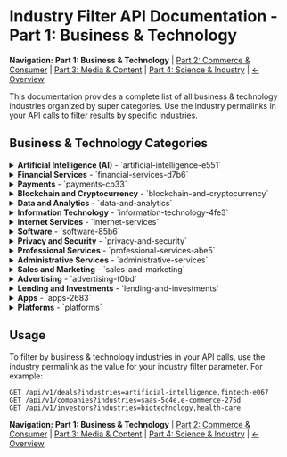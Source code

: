 # Industry Filter API Documentation - Part 1: Business & Technology

**Navigation:** **Part 1: Business & Technology** | [Part 2: Commerce & Consumer](industry-api-docs-commerce-consumer.md) | [Part 3: Media & Content](industry-api-docs-media-content.md) | [Part 4: Science & Industry](industry-api-docs-science-industry.md) | [← Overview](industry-super-categories.md)

This documentation provides a complete list of all business & technology industries organized by super categories. Use the industry permalinks in your API calls to filter results by specific industries.

## Business & Technology Categories

<details>
<summary><strong>Artificial Intelligence (AI)</strong> - `artificial-intelligence-e551`</summary>

- **Artificial Intelligence (AI)** - `artificial-intelligence`
- **Generative AI** - `generative-ai`
- **Intelligent Systems** - `intelligent-systems`
- **Machine Learning** - `machine-learning`
- **Natural Language Processing** - `natural-language-processing`
- **Predictive Analytics** - `predictive-analytics-ca83`
- **Robotic Process Automation (RPA)** - `rpa-c4f8`

</details>

<details>
<summary><strong>Financial Services</strong> - `financial-services-d7b6`</summary>

- **Accounting** - `accounting`
- **Angel Investment** - `angel-investment`
- **Asset Management** - `asset-management`
- **Auto Insurance** - `auto-insurance`
- **Banking** - `banking`
- **Bitcoin** - `bitcoin-1c16`
- **Bookkeeping and Payroll** - `bookkeeping-and-payroll`
- **Commercial Insurance** - `commercial-insurance`
- **Commercial Lending** - `commercial-lending`
- **Consumer Lending** - `consumer-lending`
- **Credit** - `credit`
- **Credit Bureau** - `credit-bureau`
- **Credit Cards** - `credit-cards`
- **Crowdfunding** - `crowdfunding`
- **Cryptocurrency** - `cryptocurrency`
- **Debit Cards** - `debit-cards`
- **Debt Collections** - `debt-collections`
- **FinTech** - `fintech-e067`
- **Finance** - `finance`
- **Financial Exchanges** - `financial-exchanges`
- **Financial Services** - `financial-services`
- **Foreign Exchange Trading** - `foreign-exchange-trading`
- **Fraud Detection** - `fraud-detection`
- **Funding Platform** - `funding-platform`
- **Gift Card** - `gift-card`
- **Health Insurance** - `health-insurance`
- **Hedge Funds** - `hedge-funds`
- **Impact Investing** - `impact-investing`
- **Incubators** - `incubators`
- **InsurTech** - `insurtech`
- **Insurance** - `insurance`
- **Leasing** - `leasing`
- **Lending** - `lending`
- **Life Insurance** - `life-insurance`
- **Micro Lending** - `micro-lending`
- **Mobile Payments** - `mobile-payments`
- **Payments** - `payments`
- **Personal Finance** - `personal-finance`
- **Prediction Markets** - `prediction-markets`
- **Prepaid Cards** - `prepaid-cards`
- **Property Insurance** - `property-insurance`
- **Real Estate Investment** - `real-estate-investment`
- **Stock Exchanges** - `stock-exchanges`
- **Tax Consulting** - `tax-consulting`
- **Tax Preparation** - `tax-preparation`
- **Trading Platform** - `trading-platform`
- **Transaction Processing** - `transaction-processing`
- **Venture Capital** - `venture-capital-b37d`
- **Virtual Currency** - `virtual-currency`
- **Wealth Management** - `wealth-management`

</details>

<details>
<summary><strong>Payments</strong> - `payments-cb33`</summary>

- **Billing** - `billing`
- **Bitcoin** - `bitcoin-1c16`
- **Credit Cards** - `credit-cards`
- **Cryptocurrency** - `cryptocurrency`
- **Debit Cards** - `debit-cards`
- **Fraud Detection** - `fraud-detection`
- **Mobile Payments** - `mobile-payments`
- **Payments** - `payments`
- **Transaction Processing** - `transaction-processing`
- **Virtual Currency** - `virtual-currency`

</details>

<details>
<summary><strong>Blockchain and Cryptocurrency</strong> - `blockchain-and-cryptocurrency`</summary>

- **Bitcoin** - `bitcoin-1c16`
- **Blockchain** - `blockchain`
- **Cryptocurrency** - `cryptocurrency`
- **Decentralized Finance (DeFi)** - `defi-e6d0`
- **Ethereum** - `ethereum-3e04`
- **Non-Fungible Token (NFT)** - `nft-2fca`
- **Smart Contracts** - `smart-contracts-575a`
- **Web3** - `web3-34b4`

</details>

<details>
<summary><strong>Data and Analytics</strong> - `data-and-analytics`</summary>

- **A/B Testing** - `ab-testing`
- **Analytics** - `analytics`
- **Application Performance Management** - `application-performance-management`
- **Artificial Intelligence (AI)** - `artificial-intelligence`
- **Big Data** - `big-data`
- **Bioinformatics** - `bioinformatics`
- **Biometrics** - `biometrics`
- **Business Intelligence** - `business-intelligence`
- **Consumer Research** - `consumer-research`
- **Data Collection and Labeling** - `data-collection-and-labeling`
- **Data Governance** - `data-governance`
- **Data Integration** - `data-integration-0c4a`
- **Data Management** - `data-management-7932`
- **Data Mining** - `data-mining`
- **Data Visualization** - `data-visualization`
- **Database** - `database`
- **Facial Recognition** - `facial-recognition`
- **Geospatial** - `geospatial-aac4`
- **Image Recognition** - `image-recognition`
- **Intelligent Systems** - `intelligent-systems`
- **Location Based Services** - `location-based-services`
- **Machine Learning** - `machine-learning`
- **Market Research** - `market-research`
- **Natural Language Processing** - `natural-language-processing`
- **Predictive Analytics** - `predictive-analytics-ca83`
- **Product Research** - `product-research`
- **Quantified Self** - `quantified-self-4b52`
- **Speech Recognition** - `speech-recognition`
- **Test and Measurement** - `test-and-measurement`
- **Text Analytics** - `text-analytics`
- **Usability Testing** - `usability-testing`

</details>

<details>
<summary><strong>Information Technology</strong> - `information-technology-4fe3`</summary>

- **Business Information Systems** - `business-information-systems`
- **CMS** - `cms`
- **CRM** - `crm`
- **CivicTech** - `civictech`
- **Cloud Data Services** - `cloud-data-services`
- **Cloud Management** - `cloud-management`
- **Cloud Security** - `cloud-security-db34`
- **Contact Management** - `contact-management`
- **Cyber Security** - `cyber-security`
- **Data Center** - `data-center`
- **Data Center Automation** - `data-center-automation`
- **Data Integration** - `data-integration-0c4a`
- **Data Mining** - `data-mining`
- **Data Visualization** - `data-visualization`
- **DevOps** - `devops-ee16`
- **Document Management** - `document-management`
- **E-Signature** - `e-signature`
- **Email** - `email`
- **GovTech** - `govtech-b9c9`
- **IT Infrastructure** - `it-infrastructure`
- **IT Management** - `it-management`
- **Identity Management** - `identity-management`
- **Information Services** - `information-services-f579`
- **Information Technology** - `information-technology-dbca`
- **Information and Communications Technology (ICT)** - `information-communications-technology-ict`
- **Intrusion Detection** - `intrusion-detection`
- **Management Information Systems** - `management-information-systems`
- **Messaging** - `messaging-8c62`
- **Military** - `military`
- **Network Security** - `network-security`
- **Penetration Testing** - `penetration-testing`
- **Private Cloud** - `private-cloud`
- **Reputation** - `reputation`
- **Sales Automation** - `sales-automation`
- **Scheduling** - `scheduling`
- **Social CRM** - `social-crm`
- **Spam Filtering** - `spam-filtering`
- **Technical Support** - `technical-support`
- **Unified Communications** - `unified-communications-76fb`
- **Video Chat** - `video-chat`
- **Video Conferencing** - `video-conferencing`
- **Virtualization** - `virtualization`
- **VoIP** - `voip-487d`

</details>

<details>
<summary><strong>Internet Services</strong> - `internet-services`</summary>

- **Cloud Computing** - `cloud-computing`
- **Cloud Data Services** - `cloud-data-services`
- **Cloud Infrastructure** - `cloud-infrastructure`
- **Cloud Management** - `cloud-management`
- **Cloud Storage** - `cloud-storage`
- **Domain Registrar** - `domain-registrar`
- **E-Commerce Platforms** - `e-commerce-platforms`
- **Ediscovery** - `ediscovery`
- **Email** - `email`
- **ISP** - `isp`
- **Internet** - `internet`
- **Internet of Things** - `internet-of-things-ed3a`
- **Location Based Services** - `location-based-services`
- **Messaging** - `messaging-8c62`
- **Music Streaming** - `music-streaming`
- **Online Forums** - `online-forums`
- **Online Portals** - `online-portals`
- **Private Cloud** - `private-cloud`
- **Product Search** - `product-search`
- **SEM** - `sem-3277`
- **SEO** - `seo`
- **SMS** - `sms`
- **Search Engine** - `search-engine-0d39`
- **Semantic Search** - `semantic-search`
- **Semantic Web** - `semantic-web`
- **Social Media** - `social-media`
- **Social Media Management** - `social-media-management`
- **Social Network** - `social-network-714d`
- **Unified Communications** - `unified-communications-76fb`
- **Vertical Search** - `vertical-search`
- **Video Chat** - `video-chat`
- **Video Conferencing** - `video-conferencing`
- **Visual Search** - `visual-search`
- **VoIP** - `voip-487d`
- **Web Browsers** - `web-browsers`
- **Web Hosting** - `web-hosting`
- **Web3** - `web3-34b4`

</details>

<details>
<summary><strong>Software</strong> - `software-85b6`</summary>

- **3D Technology** - `3d-technology`
- **Android** - `android-3f49`
- **App Discovery** - `app-discovery`
- **Application Performance Management** - `application-performance-management`
- **Apps** - `apps`
- **Artificial Intelligence (AI)** - `artificial-intelligence`
- **Augmented Reality** - `augmented-reality`
- **Billing** - `billing`
- **Bitcoin** - `bitcoin-1c16`
- **Browser Extensions** - `browser-extensions`
- **Business Process Automation (BPA)** - `bpa-f2ba`
- **CAD** - `cad-3cfd`
- **CMS** - `cms`
- **CRM** - `crm`
- **Chatbot** - `chatbot-f0f7`
- **Cloud Computing** - `cloud-computing`
- **Cloud Management** - `cloud-management`
- **Computer Vision** - `computer-vision`
- **Consumer Applications** - `consumer-applications`
- **Consumer Software** - `consumer-software`
- **Contact Management** - `contact-management`
- **Cryptocurrency** - `cryptocurrency`
- **Data Center Automation** - `data-center-automation`
- **Data Integration** - `data-integration-0c4a`
- **Data Storage** - `data-storage`
- **Data Visualization** - `data-visualization`
- **Database** - `database`
- **DevOps** - `devops-ee16`
- **Developer APIs** - `developer-apis`
- **Developer Platform** - `developer-platform`
- **Developer Tools** - `developer-tools`
- **Document Management** - `document-management`
- **Drone Management** - `drone-management`
- **E-Learning** - `e-learning`
- **EdTech** - `edtech`
- **Electronic Design Automation (EDA)** - `electronic-design-automation-eda`
- **Embedded Software** - `embedded-software`
- **Embedded Systems** - `embedded-systems`
- **Enterprise Applications** - `enterprise-applications`
- **Enterprise Resource Planning (ERP)** - `enterprise-resource-planning-erp`
- **Enterprise Software** - `enterprise-software`
- **Facial Recognition** - `facial-recognition`
- **File Sharing** - `file-sharing`
- **IaaS** - `iaas`
- **Image Recognition** - `image-recognition`
- **Linux** - `linux`
- **MOOC** - `mooc`
- **Machine Learning** - `machine-learning`
- **Marketing Automation** - `marketing-automation`
- **Meeting Software** - `meeting-software`
- **Metaverse** - `metaverse-5a85`
- **Mobile Apps** - `mobile-apps`
- **Mobile Payments** - `mobile-payments`
- **Natural Language Processing** - `natural-language-processing`
- **Open Source** - `open-source`
- **Operating Systems** - `operating-systems`
- **PaaS** - `paas`
- **Predictive Analytics** - `predictive-analytics-ca83`
- **Presentation Software** - `presentation-software`
- **Presentations** - `presentations`
- **Private Cloud** - `private-cloud`
- **Productivity Tools** - `productivity-tools`
- **QR Codes** - `qr-codes`
- **Reading Apps** - `reading-apps`
- **Retail Technology** - `retail-technology`
- **Robotic Process Automation (RPA)** - `rpa-c4f8`
- **Robotics** - `robotics`
- **SNS** - `sns`
- **SaaS** - `saas-5c4e`
- **Sales Automation** - `sales-automation`
- **Scheduling** - `scheduling`
- **Sex Tech** - `sex-tech`
- **Simulation** - `simulation`
- **Social CRM** - `social-crm`
- **Software** - `software`
- **Software Engineering** - `software-engineering`
- **Speech Recognition** - `speech-recognition`
- **Task Management** - `task-management`
- **Text Analytics** - `text-analytics`
- **Transaction Processing** - `transaction-processing`
- **Video Conferencing** - `video-conferencing`
- **Virtual Assistant** - `virtual-assistant`
- **Virtual Currency** - `virtual-currency`
- **Virtual Desktop** - `virtual-desktop`
- **Virtual Goods** - `virtual-goods`
- **Virtual Reality** - `virtual-reality`
- **Virtual World** - `virtual-world-2d1a`
- **Virtualization** - `virtualization`
- **Web Apps** - `web-apps`
- **Web Browsers** - `web-browsers`
- **Web Development** - `web-development`
- **iOS** - `ios-6e02`
- **macOS** - `macos`

</details>

<details>
<summary><strong>Privacy and Security</strong> - `privacy-and-security`</summary>

- **Cloud Security** - `cloud-security-db34`
- **Cyber Security** - `cyber-security`
- **DRM** - `drm`
- **E-Signature** - `e-signature`
- **Fraud Detection** - `fraud-detection`
- **Homeland Security** - `homeland-security`
- **Identity Management** - `identity-management`
- **Intrusion Detection** - `intrusion-detection`
- **Law Enforcement** - `law-enforcement`
- **Network Security** - `network-security`
- **Penetration Testing** - `penetration-testing`
- **Physical Security** - `physical-security`
- **Privacy** - `privacy-e1a4`
- **Security** - `security-4c60`

</details>

<details>
<summary><strong>Professional Services</strong> - `professional-services-abe5`</summary>

- **Accounting** - `accounting`
- **Business Development** - `business-development`
- **Career Planning** - `career-planning`
- **Compliance** - `compliance-da6d`
- **Consulting** - `consulting`
- **Customer Service** - `customer-service`
- **Employment** - `employment`
- **Environmental Consulting** - `environmental-consulting`
- **Field Support** - `field-support`
- **Freelance** - `freelance`
- **Innovation Management** - `innovation-management`
- **Intellectual Property** - `intellectual-property`
- **Legal** - `legal`
- **Legal Tech** - `legal-tech`
- **Management Consulting** - `management-consulting`
- **Outsourcing** - `outsourcing-59ca`
- **Professional Networking** - `professional-networking`
- **Quality Assurance** - `quality-assurance`
- **Recruiting** - `recruiting`
- **Risk Management** - `risk-management`
- **Social Recruiting** - `social-recruiting-b53b`
- **Translation Service** - `translation-service`

</details>

<details>
<summary><strong>Administrative Services</strong> - `administrative-services`</summary>

- **Archiving Service** - `archiving-service`
- **Call Center** - `call-center`
- **Collection Agency** - `collection-agency`
- **College Recruiting** - `college-recruiting`
- **Courier Service** - `courier-service`
- **Debt Collections** - `debt-collections`
- **Delivery** - `delivery`
- **Document Preparation** - `document-preparation`
- **Employee Benefits** - `employee-benefits`
- **Extermination Service** - `extermination-service`
- **Facilities Support Services** - `facilities-support-services`
- **Housekeeping Service** - `housekeeping-service`
- **Human Resources** - `human-resources`
- **Knowledge Management** - `knowledge-management`
- **Office Administration** - `office-administration`
- **Packaging Services** - `packaging-services`
- **Physical Security** - `physical-security`
- **Project Management** - `project-management-db17`
- **Staffing Agency** - `staffing-agency`
- **Trade Shows** - `trade-shows`
- **Virtual Workforce** - `virtual-workforce`

</details>

<details>
<summary><strong>Sales and Marketing</strong> - `sales-and-marketing`</summary>

- **Advertising** - `advertising-6cb6`
- **Affiliate Marketing** - `affiliate-marketing`
- **App Discovery** - `app-discovery`
- **App Marketing** - `app-marketing`
- **Brand Marketing** - `brand-marketing`
- **CRM** - `crm`
- **Cause Marketing** - `cause-marketing`
- **Content Marketing** - `content-marketing`
- **Digital Marketing** - `digital-marketing-9bff`
- **Digital Signage** - `digital-signage`
- **Direct Marketing** - `direct-marketing`
- **Direct Sales** - `direct-sales`
- **Email Marketing** - `email-marketing`
- **Lead Generation** - `lead-generation`
- **Lead Management** - `lead-management`
- **Local** - `local-8ebe`
- **Local Advertising** - `local-advertising`
- **Local Business** - `local-business`
- **Loyalty Programs** - `loyalty-programs`
- **Marketing** - `marketing-2795`
- **Marketing Automation** - `marketing-automation`
- **Mobile Advertising** - `mobile-advertising`
- **Multi-level Marketing** - `multi-level-marketing`
- **Outdoor Advertising** - `outdoor-advertising`
- **Personal Branding** - `personal-branding`
- **Public Relations** - `public-relations`
- **SEM** - `sem-3277`
- **SEO** - `seo`
- **Sales** - `sales`
- **Sales Automation** - `sales-automation`
- **Sales Enablement** - `sales-enablement`
- **Social CRM** - `social-crm`
- **Social Media Advertising** - `social-media-advertising`
- **Social Media Management** - `social-media-management`
- **Social Media Marketing** - `social-media-marketing`
- **Sponsorship** - `sponsorship`
- **Video Advertising** - `video-advertising`

</details>

<details>
<summary><strong>Advertising</strong> - `advertising-f0bd`</summary>

- **Ad Exchange** - `ad-exchange`
- **Ad Network** - `ad-network`
- **Ad Retargeting** - `ad-retargeting`
- **Ad Server** - `ad-server`
- **Ad Targeting** - `ad-targeting`
- **Advertising** - `advertising-6cb6`
- **Advertising Platforms** - `advertising-platforms`
- **Affiliate Marketing** - `affiliate-marketing`
- **Local Advertising** - `local-advertising`
- **Mobile Advertising** - `mobile-advertising`
- **Native Advertising** - `native-advertising-433b`
- **Outdoor Advertising** - `outdoor-advertising`
- **SEM** - `sem-3277`
- **Social Media Advertising** - `social-media-advertising`
- **Video Advertising** - `video-advertising`

</details>

<details>
<summary><strong>Lending and Investments</strong> - `lending-and-investments`</summary>

- **Angel Investment** - `angel-investment`
- **Banking** - `banking`
- **Commercial Lending** - `commercial-lending`
- **Consumer Lending** - `consumer-lending`
- **Credit** - `credit`
- **Credit Cards** - `credit-cards`
- **Financial Exchanges** - `financial-exchanges`
- **Funding Platform** - `funding-platform`
- **Hedge Funds** - `hedge-funds`
- **Impact Investing** - `impact-investing`
- **Incubators** - `incubators`
- **Micro Lending** - `micro-lending`
- **Stock Exchanges** - `stock-exchanges`
- **Trading Platform** - `trading-platform`
- **Venture Capital** - `venture-capital-b37d`

</details>

<details>
<summary><strong>Apps</strong> - `apps-2683`</summary>

- **App Discovery** - `app-discovery`
- **Apps** - `apps`
- **Consumer Applications** - `consumer-applications`
- **Enterprise Applications** - `enterprise-applications`
- **Mobile Apps** - `mobile-apps`
- **Reading Apps** - `reading-apps`
- **Web Apps** - `web-apps`

</details>

<details>
<summary><strong>Platforms</strong> - `platforms`</summary>

- **Android** - `android-3f49`
- **Facebook** - `facebook-59d1`
- **Google** - `google-3cb6`
- **Google Glass** - `google-glass`
- **Linux** - `linux`
- **Operating Systems** - `operating-systems`
- **Playstation** - `playstation`
- **Twitter** - `twitter-aa86`
- **WebOS** - `webos`
- **Windows** - `windows`
- **Windows Phone** - `windows-phone-9f50`
- **Xbox** - `xbox`
- **iOS** - `ios-6e02`
- **macOS** - `macos`

</details>

## Usage

To filter by business & technology industries in your API calls, use the industry permalink as the value for your industry filter parameter. For example:

```
GET /api/v1/deals?industries=artificial-intelligence,fintech-e067
GET /api/v1/companies?industries=saas-5c4e,e-commerce-275d
GET /api/v1/investors?industries=biotechnology,health-care
```

**Navigation:** **Part 1: Business & Technology** | [Part 2: Commerce & Consumer](industry-api-docs-commerce-consumer.md) | [Part 3: Media & Content](industry-api-docs-media-content.md) | [Part 4: Science & Industry](industry-api-docs-science-industry.md) | [← Overview](industry-super-categories.md)

